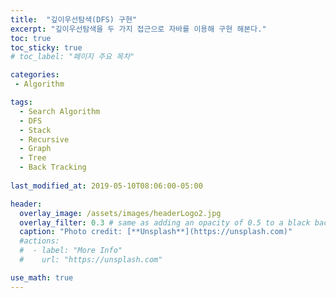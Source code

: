 ```yaml
---
title:  "깊이우선탐색(DFS) 구현"
excerpt: "깊이우선탐색을 두 가지 접근으로 자바를 이용해 구현 해본다."
toc: true
toc_sticky: true
# toc_label: "페이지 주요 목차"

categories:
 - Algorithm

tags:
  - Search Algorithm
  - DFS
  - Stack
  - Recursive
  - Graph
  - Tree
  - Back Tracking
  
last_modified_at: 2019-05-10T08:06:00-05:00

header:
  overlay_image: /assets/images/headerLogo2.jpg
  overlay_filter: 0.3 # same as adding an opacity of 0.5 to a black background
  caption: "Photo credit: [**Unsplash**](https://unsplash.com)"
  #actions:
  #  - label: "More Info"
  #    url: "https://unsplash.com"

use_math: true
---
```


